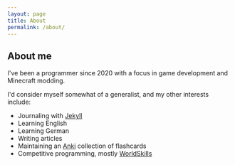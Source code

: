```yaml
---
layout: page
title: About
permalink: /about/
---
```


## About me

I've been a programmer since 2020 with a focus in game development and Minecraft modding.

I'd consider myself somewhat of a generalist, and my other interests include:

- Journaling with [Jekyll](https://jekyllrb.com)
- Learning English
- Learning German
- Writing articles
- Maintaining an [Anki](https://apps.ankiweb.net/) collection of flashcards
- Competitive programming, mostly [WorldSkills](https://worldskills.com)
